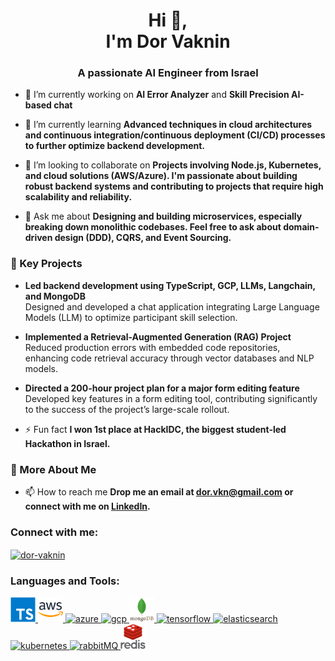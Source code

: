 <h1 align="center">Hi 👋, <br> I'm Dor Vaknin</h1>
<h3 align="center">A passionate AI Engineer from Israel</h3>

- 🔭 I’m currently working on **AI Error Analyzer** and **Skill Precision AI-based chat**

- 🌱 I’m currently learning **Advanced techniques in cloud architectures and continuous integration/continuous deployment (CI/CD) processes to further optimize backend development.**

- 👯 I’m looking to collaborate on **Projects involving Node.js, Kubernetes, and cloud solutions (AWS/Azure). 
I'm passionate about building robust backend systems and contributing to projects that require high scalability and reliability.**

- 💬 Ask me about **Designing and building microservices, especially breaking down monolithic codebases. 
Feel free to ask about domain-driven design (DDD), CQRS, and Event Sourcing.**

### 🔧 Key Projects
- **Led backend development using TypeScript, GCP, LLMs, Langchain, and MongoDB**  
  Designed and developed a chat application integrating Large Language Models (LLM) to optimize participant skill selection.

- **Implemented a Retrieval-Augmented Generation (RAG) Project**  
  Reduced production errors with embedded code repositories, enhancing code retrieval accuracy through vector databases and NLP models.

- **Directed a 200-hour project plan for a major form editing feature**  
  Developed key features in a form editing tool, contributing significantly to the success of the project’s large-scale rollout.

- ⚡ Fun fact **I won 1st place at HackIDC, the biggest student-led Hackathon in Israel.**

### 💬 More About Me
- 📫 How to reach me **Drop me an email at dor.vkn@gmail.com or connect with me on [LinkedIn](https://linkedin.com/in/dor-vaknin).**

<h3 align="left">Connect with me:</h3>
<p align="left">
<a href="https://linkedin.com/in/dor-vaknin" target="blank"><img align="center" src="https://raw.githubusercontent.com/rahuldkjain/github-profile-readme-generator/master/src/images/icons/Social/linked-in-alt.svg" alt="dor-vaknin" height="30" width="40" /></a>
</p>

<h3 align="left">Languages and Tools:</h3>
<p align="left">
  <a href="https://www.typescriptlang.org/" target="_blank" rel="noreferrer"> <img src="https://raw.githubusercontent.com/devicons/devicon/master/icons/typescript/typescript-original.svg" alt="typescript" width="40" height="40"/> </a>
  <a href="https://aws.amazon.com" target="_blank" rel="noreferrer"> <img src="https://raw.githubusercontent.com/devicons/devicon/master/icons/amazonwebservices/amazonwebservices-original-wordmark.svg" alt="aws" width="40" height="40"/> </a>
  <a href="https://azure.microsoft.com/en-in/" target="_blank" rel="noreferrer"> <img src="https://www.vectorlogo.zone/logos/microsoft_azure/microsoft_azure-icon.svg" alt="azure" width="40" height="40"/> </a>
  <a href="https://cloud.google.com" target="_blank" rel="noreferrer"> <img src="https://www.vectorlogo.zone/logos/google_cloud/google_cloud-icon.svg" alt="gcp" width="40" height="40"/> </a>
  <a href="https://www.mongodb.com/" target="_blank" rel="noreferrer"> <img src="https://raw.githubusercontent.com/devicons/devicon/master/icons/mongodb/mongodb-original-wordmark.svg" alt="mongodb" width="40" height="40"/> </a>
  <a href="https://www.tensorflow.org" target="_blank" rel="noreferrer"> <img src="https://www.vectorlogo.zone/logos/tensorflow/tensorflow-icon.svg" alt="tensorflow" width="40" height="40"/> </a>
  <a href="https://www.elastic.co" target="_blank" rel="noreferrer"> <img src="https://www.vectorlogo.zone/logos/elastic/elastic-icon.svg" alt="elasticsearch" width="40" height="40"/> </a>
  <a href="https://www.kubernetes.io" target="_blank" rel="noreferrer"> <img src="https://www.vectorlogo.zone/logos/kubernetes/kubernetes-icon.svg" alt="kubernetes" width="40" height="40"/> </a>
  <a href="https://www.rabbitmq.com" target="_blank" rel="noreferrer"> <img src="https://www.vectorlogo.zone/logos/rabbitmq/rabbitmq-icon.svg" alt="rabbitMQ" width="40" height="40"/> </a>
  <a href="https://redis.io" target="_blank" rel="noreferrer"> <img src="https://raw.githubusercontent.com/devicons/devicon/master/icons/redis/redis-original-wordmark.svg" alt="redis" width="40" height="40"/> </a>
  <a href="https://www.vectorlogo.zone/logos/zapier/zapier-icon.svg" alt="zapier" width="40" height="40"/> </a>
</p>
